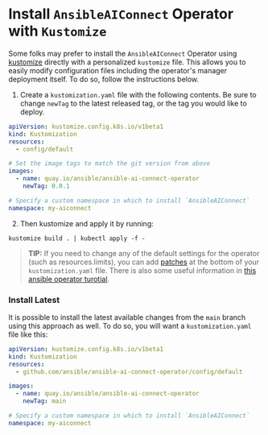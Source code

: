 # Install `AnsibleAIConnect` Operator with `Kustomize`

Some folks may prefer to install the `AnsibleAIConnect` Operator using [kustomize](https://kustomize.io/) directly with a personalized `kustomize` file. This allows you to easily modify configuration files including the operator's manager deployment itself. To do so, follow the instructions below.


1. Create a `kustomization.yaml` file with the following contents. Be sure to change `newTag` to the latest released tag, or the tag you would like to deploy.

```yaml
apiVersion: kustomize.config.k8s.io/v1beta1
kind: Kustomization
resources:
  - config/default

# Set the image tags to match the git version from above
images:
  - name: quay.io/ansible/ansible-ai-connect-operator
    newTag: 0.0.1

# Specify a custom namespace in which to install `AnsibleAIConnect`
namespace: my-aiconnect
```

2. Then kustomize and apply it by running:

```
kustomize build . | kubectl apply -f -
```
> **TIP:** If you need to change any of the default settings for the operator (such as resources.limits), you can add [patches](https://kubectl.docs.kubernetes.io/references/kustomize/kustomization/patches/) at the bottom of your `kustomization.yaml` file. There is also some useful information in [this ansible operator turotial](https://sdk.operatorframework.io/docs/building-operators/ansible/tutorial).


### Install Latest

It is possible to install the latest available changes from the `main` branch using this approach as well. To do so, you will want a `kustomization.yaml` file like this:

```yaml
apiVersion: kustomize.config.k8s.io/v1beta1
kind: Kustomization
resources:
  - github.com/ansible/ansible-ai-connect-operator/config/default

images:
  - name: quay.io/ansible/ansible-ai-connect-operator
    newTag: main

# Specify a custom namespace in which to install `AnsibleAIConnect`
namespace: my-aiconnect
```
